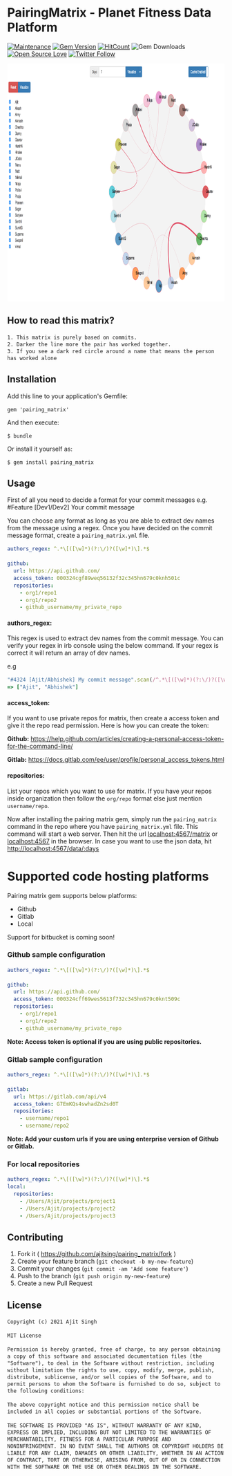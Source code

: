# PairingMatrix - Planet Fitness Data Platform

[![Maintenance](https://img.shields.io/badge/Maintained%3F-yes-green.svg)](https://GitHub.com/ajitsing/pairing_matrix/graphs/commit-activity)
[![Gem Version](https://badge.fury.io/rb/pairing_matrix.svg)](https://badge.fury.io/rb/pairing_matrix)
[![HitCount](http://hits.dwyl.io/ajitsing/pairing_matrix.svg)](http://hits.dwyl.io/ajitsing/pairing_matrix)
![Gem Downloads](http://ruby-gem-downloads-badge.herokuapp.com/pairing_matrix?type=total)
[![Open Source Love](https://badges.frapsoft.com/os/v1/open-source.svg?v=102)](https://opensource.org/licenses/MIT)
[![Twitter Follow](https://img.shields.io/twitter/follow/Ajit5ingh.svg?style=social)](https://twitter.com/Ajit5ingh)

<img src="https://github.com/ajitsing/ScreenShots/blob/master/pairing_matrix/pairing_mat.png" width="900" height="550" />

## How to read this matrix?
    1. This matrix is purely based on commits.
    2. Darker the line more the pair has worked together.
    3. If you see a dark red circle around a name that means the person has worked alone

## Installation

Add this line to your application's Gemfile:

    gem 'pairing_matrix'

And then execute:

    $ bundle

Or install it yourself as:

    $ gem install pairing_matrix

## Usage

First of all you need to decide a format for your commit messages e.g.
#Feature [Dev1/Dev2] Your commit message

You can choose any format as long as you are able to extract dev names from the message using a regex.
Once you have decided on the commit message format, create a ```pairing_matrix.yml``` file.

```yml
authors_regex: ^.*\[([\w]*)(?:\/)?([\w]*)\].*$

github:
  url: https://api.github.com/
  access_token: 000324cgf89weq56132f32c345hn679c0knh501c
  repositories:
    - org1/repo1
    - org1/repo2
    - github_username/my_private_repo
```

#### authors_regex:
This regex is used to extract dev names from the commit message. You can verify your regex in irb console using the below command. If your regex is correct it will return an array of dev names.

e.g
```ruby
"#4324 [Ajit/Abhishek] My commit message".scan(/^.*\[([\w]*)(?:\/)?([\w]*)\].*$/).flatten
=> ["Ajit", "Abhishek"]
```

#### access_token:
If you want to use private repos for matrix, then create a access token and give it the repo read permission. Here is how you can create the token: 

**Github:** https://help.github.com/articles/creating-a-personal-access-token-for-the-command-line/

**Gitlab:** https://docs.gitlab.com/ee/user/profile/personal_access_tokens.html

#### repositories:
List your repos which you want to use for matrix. If you have your repos inside organization then follow the ```org/repo``` format else just mention ```username/repo```.


Now after installing the pairing matrix gem, simply run the ```pairing_matrix``` command in the repo where you have ```pairing_matrix.yml``` file. This command will start a web server.
Then hit the url [localhost:4567/matrix](http://localhost:4567/matrix) or [localhost:4567](http://localhost:4567) in the browser. In case you want to use the json data, hit [http://localhost:4567/data/:days](http://localhost:4567/data/30)

# Supported code hosting platforms

Pairing matrix gem supports below platforms:
* Github
* Gitlab
* Local

Support for bitbucket is coming soon!

### Github sample configuration

```yaml
authors_regex: ^.*\[([\w]*)(?:\/)?([\w]*)\].*$

github:
  url: https://api.github.com/
  access_token: 000324cff69wes5613f732c345hn679c0knt509c
  repositories:
    - org1/repo1
    - org1/repo2
    - github_username/my_private_repo
```

**Note: Access token is optional if you are using public repositories.**

### Gitlab sample configuration

```yaml
authors_regex: ^.*\[([\w]*)(?:\/)?([\w]*)\].*$

gitlab:
  url: https://gitlab.com/api/v4
  access_token: G7EmKQs4swhadZn2sd0T
  repositories:
    - username/repo1
    - username/repo2
```

**Note: Add your custom urls if you are using enterprise version of Github or Gitlab.**

### For local repositories

```yaml
authors_regex: ^.*\[([\w]*)(?:\/)?([\w]*)\].*$
local:
  repositories:
    - /Users/Ajit/projects/project1
    - /Users/Ajit/projects/project2
    - /Users/Ajit/projects/project3
```

## Contributing

1. Fork it ( https://github.com/ajitsing/pairing_matrix/fork )
2. Create your feature branch (`git checkout -b my-new-feature`)
3. Commit your changes (`git commit -am 'Add some feature'`)
4. Push to the branch (`git push origin my-new-feature`)
5. Create a new Pull Request


## License
```LICENSE
Copyright (c) 2021 Ajit Singh

MIT License

Permission is hereby granted, free of charge, to any person obtaining
a copy of this software and associated documentation files (the
"Software"), to deal in the Software without restriction, including
without limitation the rights to use, copy, modify, merge, publish,
distribute, sublicense, and/or sell copies of the Software, and to
permit persons to whom the Software is furnished to do so, subject to
the following conditions:

The above copyright notice and this permission notice shall be
included in all copies or substantial portions of the Software.

THE SOFTWARE IS PROVIDED "AS IS", WITHOUT WARRANTY OF ANY KIND,
EXPRESS OR IMPLIED, INCLUDING BUT NOT LIMITED TO THE WARRANTIES OF
MERCHANTABILITY, FITNESS FOR A PARTICULAR PURPOSE AND
NONINFRINGEMENT. IN NO EVENT SHALL THE AUTHORS OR COPYRIGHT HOLDERS BE
LIABLE FOR ANY CLAIM, DAMAGES OR OTHER LIABILITY, WHETHER IN AN ACTION
OF CONTRACT, TORT OR OTHERWISE, ARISING FROM, OUT OF OR IN CONNECTION
WITH THE SOFTWARE OR THE USE OR OTHER DEALINGS IN THE SOFTWARE.
```
